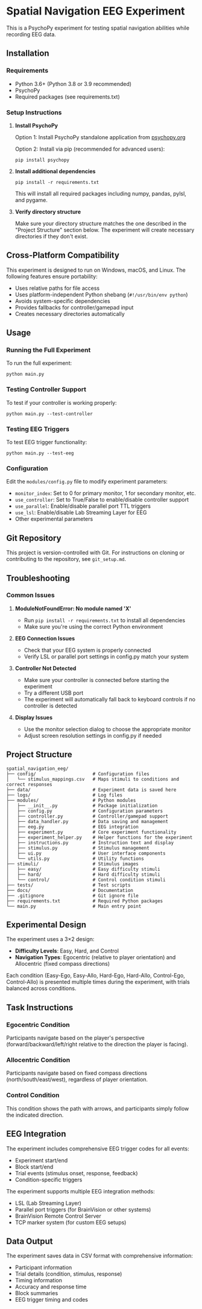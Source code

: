 # Spatial Navigation EEG Experiment

This is a PsychoPy experiment for testing spatial navigation abilities while recording EEG data.

## Installation

### Requirements
- Python 3.6+ (Python 3.8 or 3.9 recommended)
- PsychoPy
- Required packages (see requirements.txt)

### Setup Instructions

1. **Install PsychoPy**

   Option 1: Install PsychoPy standalone application from [psychopy.org](https://www.psychopy.org/download.html)
   
   Option 2: Install via pip (recommended for advanced users):
   ```
   pip install psychopy
   ```

2. **Install additional dependencies**
   ```
   pip install -r requirements.txt
   ```
   
   This will install all required packages including numpy, pandas, pylsl, and pygame.

3. **Verify directory structure**
   
   Make sure your directory structure matches the one described in the "Project Structure" section below.
   The experiment will create necessary directories if they don't exist.

## Cross-Platform Compatibility

This experiment is designed to run on Windows, macOS, and Linux. The following features ensure portability:

- Uses relative paths for file access
- Uses platform-independent Python shebang (`#!/usr/bin/env python`)
- Avoids system-specific dependencies
- Provides fallbacks for controller/gamepad input
- Creates necessary directories automatically

## Usage

### Running the Full Experiment
To run the full experiment:
```
python main.py
```

### Testing Controller Support
To test if your controller is working properly:
```
python main.py --test-controller
```

### Testing EEG Triggers
To test EEG trigger functionality:
```
python main.py --test-eeg
```

### Configuration
Edit the `modules/config.py` file to modify experiment parameters:
- `monitor_index`: Set to 0 for primary monitor, 1 for secondary monitor, etc.
- `use_controller`: Set to True/False to enable/disable controller support
- `use_parallel`: Enable/disable parallel port TTL triggers
- `use_lsl`: Enable/disable Lab Streaming Layer for EEG
- Other experimental parameters

## Git Repository

This project is version-controlled with Git. For instructions on cloning or contributing to the repository, see `git_setup.md`.

## Troubleshooting

### Common Issues

1. **ModuleNotFoundError: No module named 'X'**
   - Run `pip install -r requirements.txt` to install all dependencies
   - Make sure you're using the correct Python environment

2. **EEG Connection Issues**
   - Check that your EEG system is properly connected
   - Verify LSL or parallel port settings in config.py match your system

3. **Controller Not Detected**
   - Make sure your controller is connected before starting the experiment
   - Try a different USB port
   - The experiment will automatically fall back to keyboard controls if no controller is detected

4. **Display Issues**
   - Use the monitor selection dialog to choose the appropriate monitor
   - Adjust screen resolution settings in config.py if needed

## Project Structure

```
spatial_navigation_eeg/
├── config/                     # Configuration files
│   └── stimulus_mappings.csv   # Maps stimuli to conditions and correct responses
├── data/                       # Experiment data is saved here
├── logs/                       # Log files
├── modules/                    # Python modules
│   ├── __init__.py             # Package initialization
│   ├── config.py               # Configuration parameters
│   ├── controller.py           # Controller/gamepad support
│   ├── data_handler.py         # Data saving and management
│   ├── eeg.py                  # EEG integration
│   ├── experiment.py           # Core experiment functionality
│   ├── experiment_helper.py    # Helper functions for the experiment
│   ├── instructions.py         # Instruction text and display
│   ├── stimulus.py             # Stimulus management
│   ├── ui.py                   # User interface components
│   └── utils.py                # Utility functions
├── stimuli/                    # Stimulus images
│   ├── easy/                   # Easy difficulty stimuli
│   ├── hard/                   # Hard difficulty stimuli
│   └── control/                # Control condition stimuli
├── tests/                      # Test scripts
├── docs/                       # Documentation
├── .gitignore                  # Git ignore file
├── requirements.txt            # Required Python packages
└── main.py                     # Main entry point
```

## Experimental Design

The experiment uses a 3×2 design:

- **Difficulty Levels**: Easy, Hard, and Control
- **Navigation Types**: Egocentric (relative to player orientation) and Allocentric (fixed compass directions)

Each condition (Easy-Ego, Easy-Allo, Hard-Ego, Hard-Allo, Control-Ego, Control-Allo) is presented multiple times during the experiment, with trials balanced across conditions.

## Task Instructions

### Egocentric Condition
Participants navigate based on the player's perspective (forward/backward/left/right relative to the direction the player is facing).

### Allocentric Condition
Participants navigate based on fixed compass directions (north/south/east/west), regardless of player orientation.

### Control Condition
This condition shows the path with arrows, and participants simply follow the indicated direction.

## EEG Integration

The experiment includes comprehensive EEG trigger codes for all events:
- Experiment start/end
- Block start/end
- Trial events (stimulus onset, response, feedback)
- Condition-specific triggers

The experiment supports multiple EEG integration methods:
- LSL (Lab Streaming Layer)
- Parallel port triggers (for BrainVision or other systems)
- BrainVision Remote Control Server
- TCP marker system (for custom EEG setups)

## Data Output

The experiment saves data in CSV format with comprehensive information:
- Participant information
- Trial details (condition, stimulus, response)
- Timing information
- Accuracy and response time
- Block summaries
- EEG trigger timing and codes